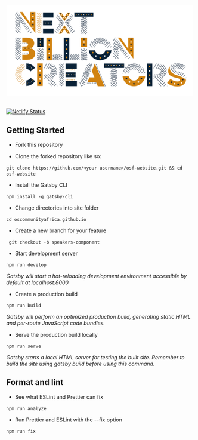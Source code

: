 <div align="center"  style="margin-bottom:30px">
    <img src="src/images/NXTBC.png" alt="Logo" width='500px' height='auto'/>
</div>

[![Netlify Status](https://api.netlify.com/api/v1/badges/41ea43c2-911b-4892-a6ad-002a35ee76c2/deploy-status)](https://app.netlify.com/sites/osca-festival/deploys)

## Getting Started

- Fork this repository

- Clone the forked repository like so:

```shell
git clone https://github.com/<your username>/osf-website.git && cd osf-website
```

- Install the Gatsby CLI

```
npm install -g gatsby-cli
```
- Change directories into site folder

```
cd oscommunityafrica.github.io
````
- Create a new branch for your feature

```shell
 git checkout -b speakers-component
```

- Start development server

```
npm run develop
```

*Gatsby will start a hot-reloading development environment accessible by default at localhost:8000*

- Create a production build

```
npm run build
```

*Gatsby will perform an optimized production build, generating static HTML and per-route JavaScript code bundles.*

- Serve the production build locally

```
npm run serve
```

*Gatsby starts a local HTML server for testing the built site. Remember to build the site using gatsby build before using this command.*

## Format and lint

- See what ESLint and Prettier can fix

```
npm run analyze
```

- Run Prettier and ESLint with the --fix option

```
npm run fix
```
